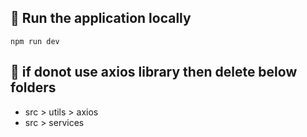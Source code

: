 

## 🌟 Run the application locally

```
npm run dev
```
## 🌟 if donot use axios library then delete below folders

- src > utils > axios
- src > services